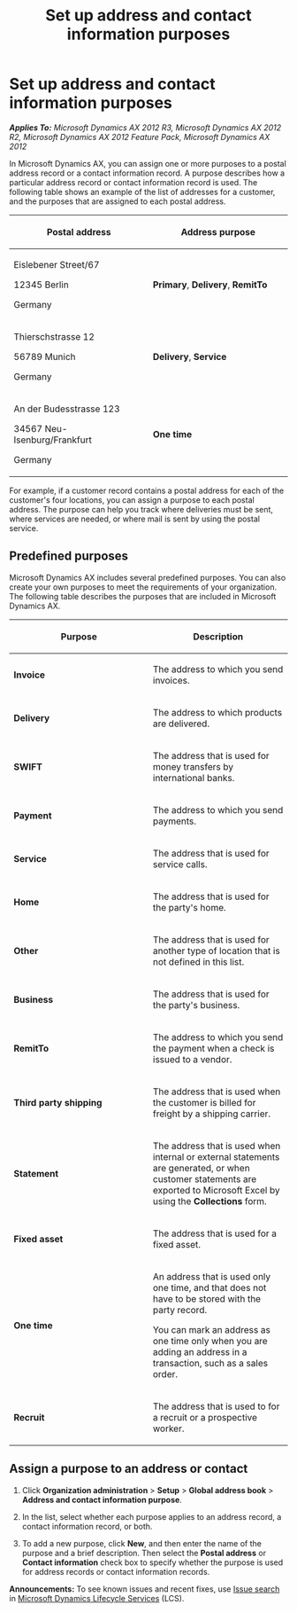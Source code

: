 ﻿---
title: Set up address and contact information purposes
TOCTitle: Set up address and contact information purposes
ms:assetid: d2cc4e3f-cb49-45e9-9135-2b06c0590067
ms:mtpsurl: https://technet.microsoft.com/en-us/library/Gg731964(v=AX.60)
ms:contentKeyID: 35132906
ms.date: 04/18/2014
mtps_version: v=AX.60
---

# Set up address and contact information purposes 


_**Applies To:** Microsoft Dynamics AX 2012 R3, Microsoft Dynamics AX 2012 R2, Microsoft Dynamics AX 2012 Feature Pack, Microsoft Dynamics AX 2012_

In Microsoft Dynamics AX, you can assign one or more purposes to a postal address record or a contact information record. A purpose describes how a particular address record or contact information record is used. The following table shows an example of the list of addresses for a customer, and the purposes that are assigned to each postal address.

<table>
<colgroup>
<col style="width: 50%" />
<col style="width: 50%" />
</colgroup>
<thead>
<tr class="header">
<th><p>Postal address</p></th>
<th><p><strong>Address purpose</strong></p></th>
</tr>
</thead>
<tbody>
<tr class="odd">
<td><p>Eislebener Street/67</p>
<p>12345 Berlin</p>
<p>Germany</p></td>
<td><p><strong>Primary</strong>, <strong>Delivery</strong>, <strong>RemitTo</strong></p></td>
</tr>
<tr class="even">
<td><p>Thierschstrasse 12</p>
<p>56789 Munich</p>
<p>Germany</p></td>
<td><p><strong>Delivery</strong>, <strong>Service</strong></p></td>
</tr>
<tr class="odd">
<td><p>An der Budesstrasse 123</p>
<p>34567 Neu-Isenburg/Frankfurt</p>
<p>Germany</p></td>
<td><p><strong>One time</strong></p></td>
</tr>
</tbody>
</table>


For example, if a customer record contains a postal address for each of the customer's four locations, you can assign a purpose to each postal address. The purpose can help you track where deliveries must be sent, where services are needed, or where mail is sent by using the postal service.

## Predefined purposes

Microsoft Dynamics AX includes several predefined purposes. You can also create your own purposes to meet the requirements of your organization. The following table describes the purposes that are included in Microsoft Dynamics AX.

<table>
<colgroup>
<col style="width: 50%" />
<col style="width: 50%" />
</colgroup>
<thead>
<tr class="header">
<th><p>Purpose</p></th>
<th><p>Description</p></th>
</tr>
</thead>
<tbody>
<tr class="odd">
<td><p><strong>Invoice</strong></p></td>
<td><p>The address to which you send invoices.</p></td>
</tr>
<tr class="even">
<td><p><strong>Delivery</strong></p></td>
<td><p>The address to which products are delivered.</p></td>
</tr>
<tr class="odd">
<td><p><strong>SWIFT</strong></p></td>
<td><p>The address that is used for money transfers by international banks.</p></td>
</tr>
<tr class="even">
<td><p><strong>Payment</strong></p></td>
<td><p>The address to which you send payments.</p></td>
</tr>
<tr class="odd">
<td><p><strong>Service</strong></p></td>
<td><p>The address that is used for service calls.</p></td>
</tr>
<tr class="even">
<td><p><strong>Home</strong></p></td>
<td><p>The address that is used for the party's home.</p></td>
</tr>
<tr class="odd">
<td><p><strong>Other</strong></p></td>
<td><p>The address that is used for another type of location that is not defined in this list.</p></td>
</tr>
<tr class="even">
<td><p><strong>Business</strong></p></td>
<td><p>The address that is used for the party's business.</p></td>
</tr>
<tr class="odd">
<td><p><strong>RemitTo</strong></p></td>
<td><p>The address to which you send the payment when a check is issued to a vendor.</p></td>
</tr>
<tr class="even">
<td><p><strong>Third party shipping</strong></p></td>
<td><p>The address that is used when the customer is billed for freight by a shipping carrier.</p></td>
</tr>
<tr class="odd">
<td><p><strong>Statement</strong></p></td>
<td><p>The address that is used when internal or external statements are generated, or when customer statements are exported to Microsoft Excel by using the <strong>Collections</strong> form.</p></td>
</tr>
<tr class="even">
<td><p><strong>Fixed asset</strong></p></td>
<td><p>The address that is used for a fixed asset.</p></td>
</tr>
<tr class="odd">
<td><p><strong>One time</strong></p></td>
<td><p>An address that is used only one time, and that does not have to be stored with the party record.</p>
<p>You can mark an address as one time only when you are adding an address in a transaction, such as a sales order.</p></td>
</tr>
<tr class="even">
<td><p><strong>Recruit</strong></p></td>
<td><p>The address that is used to for a recruit or a prospective worker.</p></td>
</tr>
</tbody>
</table>


## Assign a purpose to an address or contact

1.  Click **Organization administration** \> **Setup** \> **Global address book** \> **Address and contact information purpose**.

2.  In the list, select whether each purpose applies to an address record, a contact information record, or both.

3.  To add a new purpose, click **New**, and then enter the name of the purpose and a brief description. Then select the **Postal address** or **Contact information** check box to specify whether the purpose is used for address records or contact information records.

  
**Announcements:** To see known issues and recent fixes, use [Issue search](http://go.microsoft.com/fwlink/?linkid=389258) in [Microsoft Dynamics Lifecycle Services](http://go.microsoft.com/fwlink/?linkid=306505) (LCS).

